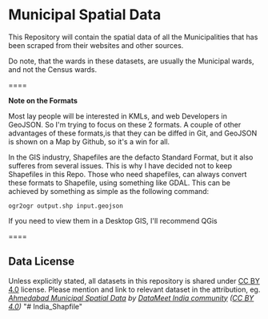 Municipal Spatial Data
====

This Repository will contain the spatial data of all the Municipalities that has been scraped from their websites and other sources.

Do note, that the wards in these datasets, are usually the Municipal wards, and not the Census wards.

====

**Note on the Formats**

Most lay people will be interested in KMLs, and web Developers in GeoJSON. So I'm trying to focus on these 2 formats. A couple of other advantages of these formats,is that they can be diffed in Git, and GeoJSON is shown on a Map by Github, so it's a win for all. 

In the GIS industry, Shapefiles are the defacto Standard Format, but it also sufferes from several issues. This is why I have decided not to keep Shapefiles in this Repo. Those who need shapefiles, can always convert these formats to Shapefile, using something like GDAL. This can be achieved by something as simple as the following command:

`ogr2ogr output.shp input.geojson`

If you need to view them in a Desktop GIS, I'll recommend QGis

====

## Data License

Unless explicitly stated, all datasets in this repository is shared under [CC BY 4.0](https://creativecommons.org/licenses/by/4.0/) license. Please mention and link to relevant dataset in the attribution, eg. *[Ahmedabad Municipal Spatial Data](https://github.com/datameet/Municipal_Spatial_Data/blob/master/Ahmedabad/Wards.geojson) by [DataMeet India community](http://datameet.org/) ([CC BY 4.0](https://creativecommons.org/licenses/by/4.0/))*
"# India_Shapfile" 
